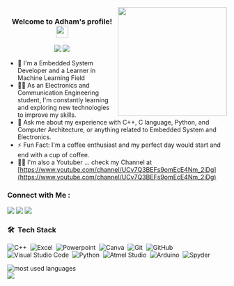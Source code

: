 
<img width="250" align="right" src="https://c.tenor.com/_DOBjnGspYAAAAAM/code-coding.gif">

<h3 align="center">
  Welcome to Adham's profile!
  <img src="https://media.giphy.com/media/hvRJCLFzcasrR4ia7z/giphy.gif" width="28">
</h3>

<!-- Typing SVG by DenverCoder1 - https://github.com/DenverCoder1/readme-typing-svg -->

<p align="center">
  <a href="https://github.com/DenverCoder1/readme-typing-svg"><img src="https://readme-typing-svg.herokuapp.com/?lines=Embedded%20System%20Developer%20;Always%20learning%20new%20technologies&font=Fira%20Code&center=true&width=440&height=45&color=f75c7e&vCenter=true&size=22"></a>
  <a href="https://github.com/DenverCoder1/readme-typing-svg"><img src="https://readme-typing-svg.herokuapp.com/?lines=Machine%20Learning%20Learner;Always%20looking%20for%20new%20challenges&font=Fira%20Code&center=true&width=440&height=45&color=f75c7e&vCenter=true&size=22"></a>

</p>

- 🏢 I'm a Embedded System Developer and a Learner in Machine Learning  Field
- 👨‍💻 As an Electronics and Communication Engineering student, I'm constantly learning and exploring new technologies to improve my skills.
- 💬 Ask me about my experience with C++, C language, Python, and Computer Architecture, or anything related to Embedded System and Electronics.
- ⚡ Fun Fact: I'm a coffee enthusiast and my perfect day would start and end with a cup of coffee.
- 👨‍💻 I'm also a Youtuber ... check my Channel at [https://www.youtube.com/channel/UCv7Q3BEFs9omEcE4Nm_2iDg](https://www.youtube.com/channel/UCv7Q3BEFs9omEcE4Nm_2iDg)


### Connect with Me :

<a href="https://www.linkedin.com/in/adham-amr-6aa10221a/" target="_blank"><img src="https://img.shields.io/badge/-Adham%20Amr-0077B5?style=for-the-badge&logo=Linkedin&logoColor=white"/></a>
<a href="https://t.me/Adhooom_1" target="_blank"><img src="https://img.shields.io/badge/-Adham%20Amr-0077B5?style=for-the-badge&logo=Telegram&logoColor=white"/></a>
<a href="https://www.facebook.com/adham.sol" target="_blank"><img src="https://img.shields.io/badge/-Adham%20Amr-0077B5?style=for-the-badge&logo=facebook&logoColor=white"/></a>

### 🛠 &nbsp;Tech Stack
![C++](https://img.shields.io/badge/-C++-05122A?style=flat&logo=c)&nbsp;
![Excel](https://img.shields.io/badge/-Excel-05122A?style=flat&logo=excel)&nbsp;
![Powerpoint](https://img.shields.io/badge/-Powerpoint-05122A?style=flat&logo=powerpoint)&nbsp;
![Canva](https://img.shields.io/badge/-Canva-05122A?style=flat&logo=Canva)&nbsp;
![Git](https://img.shields.io/badge/-Git-05122A?style=flat&logo=git)&nbsp;
![GitHub](https://img.shields.io/badge/-GitHub-05122A?style=flat&logo=github)&nbsp;
![Visual Studio Code](https://img.shields.io/badge/-Visual%20Studio%20Code-05122A?style=flat&logo=visual-studio-code&logoColor=007ACC)&nbsp;
![Python](https://img.shields.io/badge/-Python%20-05122A?style=flat&logo=python)&nbsp;
![Atmel Studio](https://img.shields.io/badge/-Atmel%20Studio%20-05122A?style=flat&logo=atmelstudio)&nbsp;
![Arduino](https://img.shields.io/badge/-Arduino%20-05122A?style=flat&logo=Arduino)&nbsp;
![Spyder](https://img.shields.io/badge/-Spyder%20-05122A?style=flat&logo=Spyder)&nbsp;



<img align="left" src="https://github-readme-stats.vercel.app/api/top-langs?username=Adham-amr-1&show_icons=true&locale=en&layout=compact&theme=radical" alt="most used languages" />
<br>
<a href="https://komarev.com/ghpvc/?username=Adham-amr-1&style=for-the-badge">
    <img src="https://komarev.com/ghpvc/?username=Adham-amr-1&style=for-the-badge">
</a>

